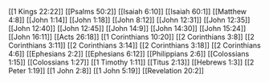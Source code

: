 [[1 Kings 22:22]]
[[Psalms 50:2]]
[[Isaiah 6:10]]
[[Isaiah 60:1]]
[[Matthew 4:8]]
[[John 1:14]]
[[John 1:18]]
[[John 8:12]]
[[John 12:31]]
[[John 12:35]]
[[John 12:40]]
[[John 12:45]]
[[John 14:9]]
[[John 14:30]]
[[John 15:24]]
[[John 16:11]]
[[Acts 26:18]]
[[1 Corinthians 10:20]]
[[2 Corinthians 3:8]]
[[2 Corinthians 3:11]]
[[2 Corinthians 3:14]]
[[2 Corinthians 3:18]]
[[2 Corinthians 4:6]]
[[Ephesians 2:2]]
[[Ephesians 6:12]]
[[Philippians 2:6]]
[[Colossians 1:15]]
[[Colossians 1:27]]
[[1 Timothy 1:11]]
[[Titus 2:13]]
[[Hebrews 1:3]]
[[2 Peter 1:19]]
[[1 John 2:8]]
[[1 John 5:19]]
[[Revelation 20:2]]

